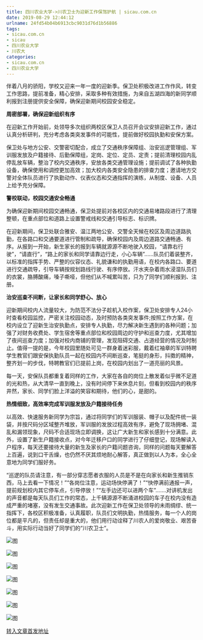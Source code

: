 ```yaml
---
title: 四川农业大学->川农卫士为迎新工作保驾护航 | sicau.com.cn
date: 2019-08-29 12:44:12
urlname: 24fd54b04b6913cbc9031d76d1b56886
tags: 
- sicau.com.cn
- sicau
- 四川农业大学
- 川农大
categories:
- sicau.com.cn
- 四川农业大学
---
```



伴着八月的骄阳，学校又迎来一年一度的迎新季。保卫处积极改进工作作风，转变工作思路，提前准备，精心安排，采取多种有效措施，为来自五湖四海的新同学顺利报到注册提供安全保障，确保迎新期间校园安全稳定。

**周密部署，确保迎新组织有序**

在迎新工作开始前，处领导多次组织两校区保卫人员召开会议安排迎新工作，通过认真分析研判，充分考虑各类突发事件的可能性，提前做好校园执勤和安保方案。

保卫处与地方公安、交警密切配合，成立了交通秩序保障组、治安巡逻管理组、军训服发放及户籍接待、后勤保障组，定岗、定位、定员、定责；提前清理校园内乱停乱放车辆，整治了校内交通秩序，安放各类交通管理设施；提前调试了各种执勤设备，确保使用和调控更加高效；加大校内各类安全隐患的排查力度；邀请地方交警对全体队员进行了执勤动作、仪表仪态和交通指挥的演练，从制度、设备、人员上给予充分保障。

**警校联动，校园交通安全畅通**

为确保迎新期间校园交通畅通，保卫处提前对各校区内的交通易堵路段进行了清理整顿，在重点部位和道路上设置警戒线和交通引导标志、标识牌。

在迎新期间，保卫处联合雅安、温江两地公安、交警全天候在校区及周边道路执勤，在各路口和交通要道进行管制和疏导，确保校园内及周边道路交通畅通、有序。从报到一开始，新生家长的报到车辆就源源不断地驶入校园，“请靠右行驶”，“请直行”，“路上的家长和同学请靠边行走，小心车辆”……队员们着装整齐，以标准的指挥手势、严整的仪容仪态、礼貌谦和的执勤用语，在校内各路口、要道进行交通疏导，引导车辆按规划路线行驶、有序停放。汗水夹杂着雨水浸湿队员们的衣裳，胳膊酸痛，嗓子嘶哑，但他们从不喊累叫苦，只为了同学们顺利报到、注册。

**治安巡查不间断，让家长和同学舒心、放心**

迎新期间校内人流量较大，为防范不法分子趁机入校作案，保卫处安排专人24小时查看校园监控，严密关注校园动态，及时预防各类突发事件;按照工作方案，在校内设立了迎新生治安执勤点，安排专人执勤，尽力解决新生遇到的各种问题；加强了对财务收费处、学生宿舍等重点部位和校园周边的守护和巡查力度，尤其增加了夜间巡查力度；加强对校内商铺的管理，发现阻碍交通、占道经营的情况及时制止。值得一提的是，今年校园里随处可见一群身着迷彩服，戴着红袖章的军训特聘学生教官们跟安保执勤队员一起在校园内不间断巡查，笔挺的身形，抖擞的精神，整齐划一的步伐，特聘教官们已提前上岗，在校园内划出了一道亮丽的风景。

每一天，安保队员都重复着同样的工作，大家在各自的岗位上散发着似乎微不足道的光和热，从大清早一直到晚上，没有时间停下来休息片刻，但看到校园内的秩序井然，家长、同学们脸上洋溢的笑容和期待，他们的心，是甜的。

**热情细致，高效率完成军训服发放及户籍接待任务**

以高效、快速服务新同学为宗旨，通过将同学们的军训服装、帽子以及配件统一装袋，并按尺码分区域整齐堆放，军训服的发放过程高效有序，避免了现场拥堵、混乱和漏领现象，尺码不合适现场立即调换，这让广大新生和家长感到十分满意。此外，设置了新生户籍接收点，对今年迁移户口的同学进行了仔细登记，现场解读入户程序，每天还要接待大量的新生及家长的户籍问题咨询，同样的问题每天要解答上百遍，说到口干舌燥，也仍然不厌其烦地耐心解答，真正做到以人为本，全心全意地为同学们服好务。

“巡逻的队员请注意，有一部分穿志愿者衣服的人员是不是在向家长和新生推销东西，马上去看一下情况！”“各岗位注意，运动场快停满了！”“快停满前通报一声，提前规划校内其它停车点，引导停放！”“左手边还可以进两个车”…….对讲机发出的声音都是每天队员们工作的常态，上千辆源源不断涌进校园的车子在校内没有造成严重的堵塞，没有发生交通事故。此次迎新工作在保卫处领导的未雨绸缪、统一指挥下，各校区积极准备，认真履职，队员们文明执勤，热情服务，每一个人的岗位都是平凡的，但责任却是重大的，他们用行动诠释了川农人的爱岗敬业、艰苦奋斗，用实际行动当好了同学们的“川农卫士”。



![图](https://news.sicau.edu.cn/__local/1/50/56/9D7B394EE759C98F2FA6A6E6469_B23477D1_70EF2.jpg)

![图](https://news.sicau.edu.cn/__local/F/A4/EE/B00EEA3B0441E377E05681E6B0C_6D435940_68F84.jpg)

![图](https://news.sicau.edu.cn/__local/E/FC/C3/DE19D086740EA2104ED1A8B7874_37BB81E6_19F24.jpg)

![图](https://news.sicau.edu.cn/__local/A/54/79/FACB7270146C12FE38875204037_BE28D94A_25076.jpg)

![图](https://news.sicau.edu.cn/__local/D/41/2E/E4C81EC5470DA18E3496F62D07C_561EA737_20E2C.jpg)

![图](https://news.sicau.edu.cn/__local/B/63/63/B8ED43F4B94FB63F9A1D585B4D5_5ECAD8D4_2F897.jpg)

![图](https://news.sicau.edu.cn/__local/A/64/2A/5E9891A0EFEE793B6666FEFE1B5_75BE98E4_1D456.jpg)

[转入文章首发地址](https://news.sicau.edu.cn/info/1078/53000.htm)
